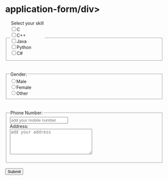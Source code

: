# application-form/div>
<fieldset>
<legend name="language" id="language" >
<option value="Select">Select your skill</option>
<input type="checkbox"="C">C</option></br>
<input type="checkbox"="C++">C++</option></br>
<input type="checkbox"="Java">Java</option></br>
<input type="checkbox"="Python">Python</option></br>
<input type="checkbox"="C#">C#</option></br>
</fieldset>
</div>
<br>
<br>
<fieldset>
<legend for="Gender">Gender:</legend>
<input type="radio" name="male">Male <br>
<input type="radio" name="female">Female <br>
<input type="radio" name="other">Other <br>
</fieldset>
<br>
<br>
<fieldset>
<legend for="telephone">Phone Number:</legend>
<input type="tel" name="telephone" id="telephone" placeholder="add your mobile number" pattern="[0-9]{3}[0-9]{3}[0-9]{4}">
<br>
<div>
<label for="address">Address:</label><br>
<textarea name="address" id="address" placeholder="add your address" cols="30" rows="5"></textarea>
</div>
<br>
</fieldset>
<br>
<button>Submit</button>
<br>
</form>
</body>
</html>
